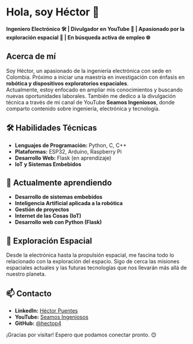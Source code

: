 # Hola, soy Héctor 👋  
**Ingeniero Electrónico 🛠️ | Divulgador en YouTube 🎥 | Apasionado por la exploración espacial 🚀 | En búsqueda activa de empleo 🌐**  

## Acerca de mí  
Soy Héctor, un apasionado de la ingeniería electrónica con sede en Colombia. Próximo a iniciar una maestría en investigación con énfasis en **robótica y dispositivos exploratorios espaciales**.  
Actualmente, estoy enfocado en ampliar mis conocimientos y buscando nuevas oportunidades laborales. También me dedico a la divulgación técnica a través de mi canal de YouTube **Seamos Ingeniosos**, donde comparto contenido sobre ingeniería, electrónica y tecnología.  

## 🛠️ Habilidades Técnicas  
- **Lenguajes de Programación:** Python, C, C++  
- **Plataformas:** ESP32, Arduino, Raspberry Pi  
- **Desarrollo Web:** Flask (en aprendizaje)  
- **IoT y Sistemas Embebidos**  

## 🌱 Actualmente aprendiendo  
- **Desarrollo de sistemas embebidos**  
- **Inteligencia Artificial aplicada a la robótica**  
- **Gestión de proyectos**  
- **Internet de las Cosas (IoT)**  
- **Desarrollo web con Python (Flask)**  

## 🚀 Exploración Espacial  
Desde la electrónica hasta la propulsión espacial, me fascina todo lo relacionado con la exploración del espacio. Sigo de cerca las misiones espaciales actuales y las futuras tecnologías que nos llevarán más allá de nuestro planeta.  

## 📫 Contacto  
- **LinkedIn:** [Héctor Puentes](https://www.linkedin.com/in/hector-puentes-b99309215/)  
- **YouTube:** [Seamos Ingeniosos](https://www.youtube.com/channel/UCa33_8sXwAnMq9wWcJbe3Kg)  
- **GitHub:** [@hectop4](https://github.com/hectop4)  

¡Gracias por visitar! Espero que podamos conectar pronto. 😊  
